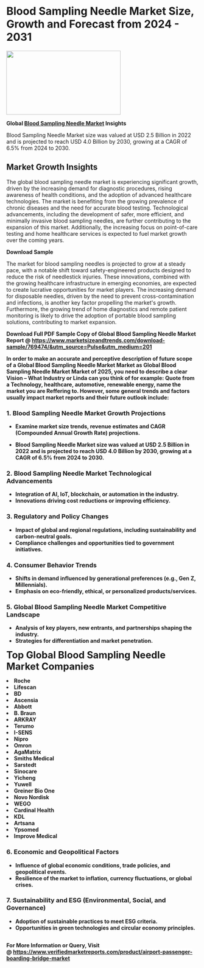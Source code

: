 <H1>Blood Sampling Needle Market Size, Growth and Forecast from 2024 - 2031</H1><img class="aligncenter size-medium wp-image-584254" src="https://thirdeyenews.in/wp-content/uploads/2024/09/Global-Market-Research-300x168.jpeg" alt="" width="300" height="168" /><p><strong>Global&nbsp;<a href="https://www.marketsizeandtrends.com/download-sample/769474/&amp;utm_source=Pulse&amp;utm_medium=201">Blood Sampling Needle Market</a> Insights</strong></p><p>Blood Sampling Needle Market size was valued at USD 2.5 Billion in 2022 and is projected to reach USD 4.0 Billion by 2030, growing at a CAGR of 6.5% from 2024 to 2030.</p><p><!DOCTYPE html> <html lang="en"> <head> <meta charset="UTF-8"> <meta name="viewport" content="width=device-width, initial-scale=1.0"> <title>Blood Sampling Needle Market Growth Insights</title> </head> <body> <h2>Market Growth Insights</h2> <p>The global blood sampling needle market is experiencing significant growth, driven by the increasing demand for diagnostic procedures, rising awareness of health conditions, and the adoption of advanced healthcare technologies. The market is benefiting from the growing prevalence of chronic diseases and the need for accurate blood testing. Technological advancements, including the development of safer, more efficient, and minimally invasive blood sampling needles, are further contributing to the expansion of this market. Additionally, the increasing focus on point-of-care testing and home healthcare services is expected to fuel market growth over the coming years.</p> <p><strong>Download Sample</strong></p> <p>The market for blood sampling needles is projected to grow at a steady pace, with a notable shift toward safety-engineered products designed to reduce the risk of needlestick injuries. These innovations, combined with the growing healthcare infrastructure in emerging economies, are expected to create lucrative opportunities for market players. The increasing demand for disposable needles, driven by the need to prevent cross-contamination and infections, is another key factor propelling the market's growth. Furthermore, the growing trend of home diagnostics and remote patient monitoring is likely to drive the adoption of portable blood sampling solutions, contributing to market expansion.</p> <p><strong></p><p><span class=""><strong>Download Full PDF Sample Copy of Global Blood Sampling Needle Market Report</strong> @ <a href="https://www.marketsizeandtrends.com/download-sample/769474/&amp;utm_source=Pulse&amp;utm_medium=201" target="_blank">https://www.marketsizeandtrends.com/download-sample/769474/&amp;utm_source=Pulse&amp;utm_medium=201</a></span></p><p>In order to make an accurate and perceptive description of future scope of a Global&nbsp;Blood Sampling Needle Market Market as Global&nbsp;Blood Sampling Needle Market Market of 2025, you need to describe a clear Vision &ndash; What Industry or Linda can you think of for example: Quote from a Technology, healthcare, automotive, renewable energy, name the market you are Reffering to. However, some general trends and factors usually impact market reports and their future outlook include:</p><h3>1.&nbsp;<strong>Blood Sampling Needle Market Growth Projections</strong></h3><ul><li>Examine market size trends, revenue estimates and CAGR (Compounded Annual Growth Rate) projections.</li><li><p>Blood Sampling Needle Market size was valued at USD 2.5 Billion in 2022 and is projected to reach USD 4.0 Billion by 2030, growing at a CAGR of 6.5% from 2024 to 2030.</p></li></ul><h3>2.&nbsp;<strong>Blood Sampling Needle Market Technological Advancements</strong></h3><ul><li>Integration of AI, IoT, blockchain, or automation in the industry.</li><li>Innovations driving cost reductions or improving efficiency.</li></ul><h3>3.&nbsp;<strong>Regulatory and Policy Changes</strong></h3><ul><li>Impact of global and regional regulations, including sustainability and carbon-neutral goals.</li><li>Compliance challenges and opportunities tied to government initiatives.</li></ul><h3>4.&nbsp;<strong>Consumer Behavior Trends</strong></h3><ul><li>Shifts in demand influenced by generational preferences (e.g., Gen Z, Millennials).</li><li>Emphasis on eco-friendly, ethical, or personalized products/services.</li></ul><h3>5.&nbsp;<strong>Global Blood Sampling Needle Market Competitive Landscape</strong></h3><ul><li>Analysis of key players, new entrants, and partnerships shaping the industry.</li><li>Strategies for differentiation and market penetration.</li></ul><p data-pm-slice="1 1 []"><span style="color: inherit; font-family: inherit; font-size: 25px;">Top Global Blood Sampling Needle Market Companies</span></p><div class="" data-test-id=""><p><li>Roche</li><li> Lifescan</li><li> BD</li><li> Ascensia</li><li> Abbott</li><li> B. Braun</li><li> ARKRAY</li><li> Terumo</li><li> I-SENS</li><li> Nipro</li><li> Omron</li><li> AgaMatrix</li><li> Smiths Medical</li><li> Sarstedt</li><li> Sinocare</li><li> Yicheng</li><li> Yuwell</li><li> Greiner Bio One</li><li> Novo Nordisk</li><li> WEGO</li><li> Cardinal Health</li><li> KDL</li><li> Artsana</li><li> Ypsomed</li><li> Improve Medical</li></p></div><h3>6.&nbsp;<strong>Economic and Geopolitical Factors</strong></h3><ul><li>Influence of global economic conditions, trade policies, and geopolitical events.</li><li>Resilience of the market to inflation, currency fluctuations, or global crises.</li></ul><h3>7.&nbsp;<strong>Sustainability and ESG (Environmental, Social, and Governance)</strong></h3><ul><li>Adoption of sustainable practices to meet ESG criteria.</li><li>Opportunities in green technologies and circular economy principles.</li></ul><h2><strong style="font-size: 14px;">For More Information or Query, Visit @&nbsp;</strong><a style="background-color: #ffffff; font-size: 14px;" href="https://www.marketsizeandtrends.com/report/blood-sampling-needle-market/" target="_blank">https://www.verifiedmarketreports.com/product/airport-passenger-boarding-bridge-market</a></h2>

